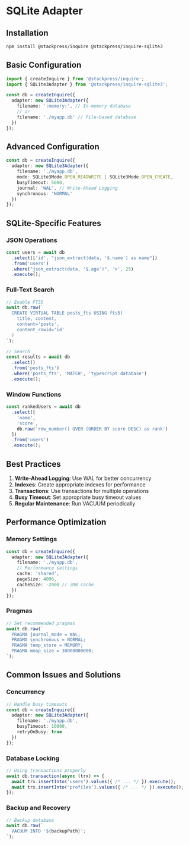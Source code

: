 # SQLite Adapter

## Installation

```bash
npm install @stackpress/inquire @stackpress/inquire-sqlite3
```

## Basic Configuration

```typescript
import { createInquire } from '@stackpress/inquire';
import { SQLite3Adapter } from '@stackpress/inquire-sqlite3';

const db = createInquire({
  adapter: new SQLite3Adapter({
    filename: ':memory:', // In-memory database
    // or
    filename: './myapp.db' // File-based database
  })
});
```

## Advanced Configuration

```typescript
const db = createInquire({
  adapter: new SQLite3Adapter({
    filename: './myapp.db',
    mode: SQLite3Mode.OPEN_READWRITE | SQLite3Mode.OPEN_CREATE,
    busyTimeout: 5000,
    journal: 'WAL', // Write-Ahead Logging
    synchronous: 'NORMAL'
  })
});
```

## SQLite-Specific Features

### JSON Operations

```typescript
const users = await db
  .select(['id', "json_extract(data, '$.name') as name"])
  .from('users')
  .where("json_extract(data, '$.age')", '>', 25)
  .execute();
```

### Full-Text Search

```typescript
// Enable FTS5
await db.raw(`
  CREATE VIRTUAL TABLE posts_fts USING fts5(
    title, content,
    content='posts',
    content_rowid='id'
  )
`);

// Search
const results = await db
  .select()
  .from('posts_fts')
  .where('posts_fts', 'MATCH', 'typescript database')
  .execute();
```

### Window Functions

```typescript
const rankedUsers = await db
  .select([
    'name',
    'score',
    db.raw('row_number() OVER (ORDER BY score DESC) as rank')
  ])
  .from('users')
  .execute();
```

## Best Practices

1. **Write-Ahead Logging**: Use WAL for better concurrency
2. **Indexes**: Create appropriate indexes for performance
3. **Transactions**: Use transactions for multiple operations
4. **Busy Timeout**: Set appropriate busy timeout values
5. **Regular Maintenance**: Run VACUUM periodically

## Performance Optimization

### Memory Settings

```typescript
const db = createInquire({
  adapter: new SQLite3Adapter({
    filename: './myapp.db',
    // Performance settings
    cache: 'shared',
    pageSize: 4096,
    cacheSize: -2000 // 2MB cache
  })
});
```

### Pragmas

```typescript
// Set recommended pragmas
await db.raw(`
  PRAGMA journal_mode = WAL;
  PRAGMA synchronous = NORMAL;
  PRAGMA temp_store = MEMORY;
  PRAGMA mmap_size = 30000000000;
`);
```

## Common Issues and Solutions

### Concurrency

```typescript
// Handle busy timeouts
const db = createInquire({
  adapter: new SQLite3Adapter({
    filename: './myapp.db',
    busyTimeout: 10000,
    retryOnBusy: true
  })
});
```

### Database Locking

```typescript
// Using transactions properly
await db.transaction(async (trx) => {
  await trx.insertInto('users').values({ /* ... */ }).execute();
  await trx.insertInto('profiles').values({ /* ... */ }).execute();
});
```

### Backup and Recovery

```typescript
// Backup database
await db.raw(`
  VACUUM INTO '${backupPath}';
`);
```
